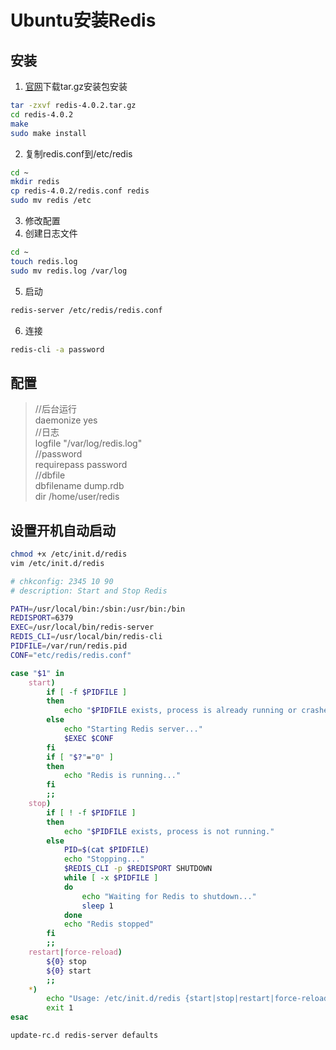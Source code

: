 # Ubuntu安装Redis

## 安装
1. [官网](http://redis.io/download)下载tar.gz安装包安装
  ```bash
  tar -zxvf redis-4.0.2.tar.gz
  cd redis-4.0.2
  make
  sudo make install
  ```
2. 复制redis.conf到/etc/redis
  ```bash
  cd ~
  mkdir redis
  cp redis-4.0.2/redis.conf redis
  sudo mv redis /etc
  ```
3. 修改配置
4. 创建日志文件
  ```bash
  cd ~
  touch redis.log
  sudo mv redis.log /var/log
  ```
5. 启动
```bash
redis-server /etc/redis/redis.conf
```
6. 连接
```bash
redis-cli -a password
```

## 配置
> //后台运行  
daemonize yes  
//日志  
logfile "/var/log/redis.log"  
//password  
requirepass password  
//dbfile  
dbfilename dump.rdb  
dir /home/user/redis

## 设置开机自动启动
```bash
chmod +x /etc/init.d/redis
vim /etc/init.d/redis
```
```bash
# chkconfig: 2345 10 90
# description: Start and Stop Redis

PATH=/usr/local/bin:/sbin:/usr/bin:/bin
REDISPORT=6379
EXEC=/usr/local/bin/redis-server
REDIS_CLI=/usr/local/bin/redis-cli
PIDFILE=/var/run/redis.pid
CONF="etc/redis/redis.conf"

case "$1" in
    start)
        if [ -f $PIDFILE ]
        then
            echo "$PIDFILE exists, process is already running or crashed."
        else
            echo "Starting Redis server..."
            $EXEC $CONF
        fi
        if [ "$?"="0" ]
        then
            echo "Redis is running..."
        fi
        ;;
    stop)
        if [ ! -f $PIDFILE ]
        then
            echo "$PIDFILE exists, process is not running."
        else
            PID=$(cat $PIDFILE)
            echo "Stopping..."
            $REDIS_CLI -p $REDISPORT SHUTDOWN
            while [ -x $PIDFILE ]
            do
                echo "Waiting for Redis to shutdown..."
                sleep 1
            done
            echo "Redis stopped"
        fi
        ;;
    restart|force-reload)
        ${0} stop
        ${0} start
        ;;
    *)
        echo "Usage: /etc/init.d/redis {start|stop|restart|force-reload}"
        exit 1
esac
```
```bash
update-rc.d redis-server defaults
```
